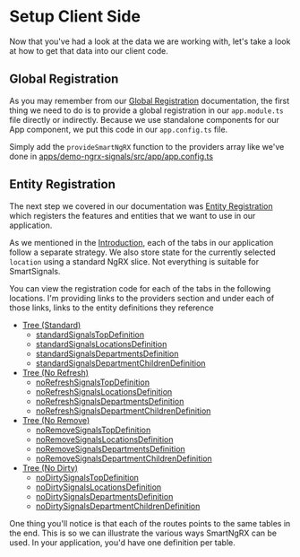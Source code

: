 # Setup Client Side

Now that you've had a look at the data we are working with, let's take a look at how to get that data into our client code.

## Global Registration

As you may remember from our [Global Registration](/using-smart-signals/global-registration) documentation, the first thing we need to do is to provide a global registration in our `app.module.ts` file directly or indirectly. Because we use standalone components for our App component, we put this code in our `app.config.ts` file.

Simply add the `provideSmartNgRX` function to the providers array like we've done in [apps/demo-ngrx-signals/src/app/app.config.ts](https://github.com/DaveMBush/SmartNgRX/blob/main/apps/demo-ngrx-signals/src/app/app.config.ts#L74)

## Entity Registration

The next step we covered in our documentation was [Entity Registration](/using-smart-signals/entity-registration) which registers the features and entities that we want to use in our application.

As we mentioned in the [Introduction](/signals-demo-walkthrough/introduction), each of the tabs in our application follow a separate strategy. We also store state for the currently selected `location` using a standard NgRX slice. Not everything is suitable for SmartSignals.

You can view the registration code for each of the tabs in the following locations. I'm providing links to the providers section and under each of those links, links to the entity definitions they reference

- [Tree (Standard)](https://github.com/DaveMBush/SmartNgRX/blob/main/apps/demo-ngrx-signals/src/app/app.routes.ts#L35-L50)
  - [standardSignalsTopDefinition](https://github.com/DaveMBush/SmartNgRX/blob/main/apps/demo-ngrx-signals/src/app/routes/tree-standard/store/top/standard-signals-top-definition.const.ts)
  - [standardSignalsLocationsDefinition](https://github.com/DaveMBush/SmartNgRX/blob/main/apps/demo-ngrx-signals/src/app/routes/tree-standard/store/locations/standard-signals-locations-definition.ts)
  - [standardSignalsDepartmentsDefinition](https://github.com/DaveMBush/SmartNgRX/blob/main/apps/demo-ngrx-signals/src/app/routes/tree-standard/store/department/standard-signals-departments-definition.ts)
  - [standardSignalsDepartmentChildrenDefinition](https://github.com/DaveMBush/SmartNgRX/blob/main/apps/demo-ngrx-signals/src/app/routes/tree-standard/store/department-children/standard-signals-department-children-definition.ts)
- [Tree (No Refresh)](https://github.com/DaveMBush/SmartNgRX/blob/main/apps/demo-ngrx-signals/src/app/app.routes.ts#L51-L66)
  - [noRefreshSignalsTopDefinition](https://github.com/DaveMBush/SmartNgRX/blob/main/apps/demo-ngrx-signals/src/app/routes/tree-no-refresh/store/top/no-refresh-signals-top-definition.const.ts)
  - [noRefreshSignalsLocationsDefinition](https://github.com/DaveMBush/SmartNgRX/blob/main/apps/demo-ngrx-signals/src/app/routes/tree-no-refresh/store/locations/no-refresh-signals-locations-definition.ts)
  - [noRefreshSignalsDepartmentsDefinition](https://github.com/DaveMBush/SmartNgRX/blob/main/apps/demo-ngrx-signals/src/app/routes/tree-no-refresh/store/department/no-refresh-signals-departments-definition.ts)
  - [noRefreshSignalsDepartmentChildrenDefinition](https://github.com/DaveMBush/SmartNgRX/blob/main/apps/demo-ngrx-signals/src/app/routes/tree-no-refresh/store/department-children/no-refresh-signals-department-children-definition.ts)
- [Tree (No Remove)](https://github.com/DaveMBush/SmartNgRX/blob/main/apps/demo-ngrx-signals/src/app/app.routes.ts#L67-L82)
  - [noRemoveSignalsTopDefinition](https://github.com/DaveMBush/SmartNgRX/blob/main/apps/demo-ngrx-signals/src/app/routes/tree-no-remove/store/top/no-remove-signals-top-definition.const.ts)
  - [noRemoveSignalsLocationsDefinition](https://github.com/DaveMBush/SmartNgRX/blob/main/apps/demo-ngrx-signals/src/app/routes/tree-no-remove/store/locations/no-remove-signals-locations-definition.ts)
  - [noRemoveSignalsDepartmentsDefinition](https://github.com/DaveMBush/SmartNgRX/blob/main/apps/demo-ngrx-signals/src/app/routes/tree-no-remove/store/department/no-remove-signals-departments-definition.ts)
  - [noRemoveSignalsDepartmentChildrenDefinition](https://github.com/DaveMBush/SmartNgRX/blob/main/apps/demo-ngrx-signals/src/app/routes/tree-no-remove/store/department-children/no-remove-signals-department-children-definition.ts)
- [Tree (No Dirty)](https://github.com/DaveMBush/SmartNgRX/blob/main/apps/demo-ngrx-signals/src/app/app.routes.ts#L83-L98)
  - [noDirtySignalsTopDefinition](https://github.com/DaveMBush/SmartNgRX/blob/main/apps/demo-ngrx-signals/src/app/routes/tree-no-dirty/store/top/no-dirty-signals-top-definition.const.ts)
  - [noDirtySignalsLocationsDefinition](https://github.com/DaveMBush/SmartNgRX/blob/main/apps/demo-ngrx-signals/src/app/routes/tree-no-dirty/store/locations/no-dirty-signals-locations-definition.ts)
  - [noDirtySignalsDepartmentsDefinition](https://github.com/DaveMBush/SmartNgRX/blob/main/apps/demo-ngrx-signals/src/app/routes/tree-no-dirty/store/department/no-dirty-signals-departments-definition.ts)
  - [noDirtySignalsDepartmentChildrenDefinition](https://github.com/DaveMBush/SmartNgRX/blob/main/apps/demo-ngrx-signals/src/app/routes/tree-no-dirty/store/department-children/no-dirty-signals-department-children-definition.ts)

One thing you'll notice is that each of the routes points to the same tables in the end. This is so we can illustrate the various ways SmartNgRX can be used. In your application, you'd have one definition per table.
